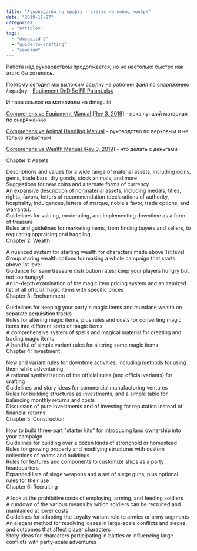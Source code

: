 ```yaml
---
title: "Руководство по крафту - статус на конец ноября"
date: "2019-11-27"
categories: 
  - "articles"
tags: 
  - "dmsguild-2"
  - "guide-to-crafting"
  - "заметки"
---
```


Работа над руководством продолжается, но не настолько быстро как этого бы хотелось.

Поэтому сегодня мы выложим ссылку на рабочий файл по снаряжению / крафту - [Equipment DnD 5e FR Palant.xlsx](https://1drv.ms/x/s!Atcrhwwo1lBAxu8b9fE8NXoyP1wk4g?e=ZU47vb)

И пара ссылок на материалы на dmsguild

[Comprehensive Equipment Manual \[Rev 3, 2019\]](https://www.dmsguild.com/product/272554/Comprehensive-Equipment-Manual-Rev-3-2019?affiliate_id=759617) - пока лучший материал по снаряжению

[Comprehensive Animal Handling Manual](https://www.dmsguild.com/product/281646/Comprehensive-Animal-Handling-Manual?affiliate_id=759617) - руководство по верховым и не только животным

[Comprehensive Wealth Manual \[Rev 3, 2019\]](https://www.dmsguild.com/product/272569/Comprehensive-Wealth-Manual-Rev-3-2019?affiliate_id=759617) - что делать с деньгами

Chapter 1: Assets

Descriptions and values for a wide range of material assets, including coins, gems, trade bars, dry goods, stock animals, and more  
Suggestions for new coins and alternate forms of currency  
An expansive description of nonmaterial assets, including medals, titles, rights, favors, letters of recommendation (declarations of authority, hospitality, indulgences, letters of marque, noble's favor, trade options, and warrants).  
Guidelines for valuing, moderating, and implementing downtime as a form of treasure  
Rules and guidelines for marketing items, from finding buyers and sellers, to regulating appraising and haggling  
Chapter 2: Wealth

A nuanced system for starting wealth for characters made above 1st level  
Group staring wealth options for making a whole campaign that starts above 1st level  
Guidance for sane treasure distribution rates; keep your players hungry but not too hungry!  
An in-depth examination of the magic item pricing system and an itemized list of all official magic items with specific prices  
Chapter 3: Enchantment

Guidelines for keeping your party's magic items and mundane wealth on separate acquisition tracks  
Rules for altering magic items, plus rules and costs for converting magic items into different sorts of magic items  
A comprehensive system of spells and magical material for creating and trading magic items  
A handful of simple variant rules for altering some magic items  
Chapter 4: Investment

New and variant rules for downtime activities, including methods for using them while adventuring  
A rational synthetization of the official rules (and official variants) for crafting  
Guidelines and story ideas for commercial manufacturing ventures  
Rules for building structures as investments, and a simple table for balancing monthly returns and costs  
Discussion of pure investments and of investing for reputation instead of financial returns  
Chapter 5: Construction

How to build three-part "starter kits" for introducing land ownership into your campaign  
Guidelines for building over a dozen kinds of stronghold or homestead  
Rules for growing property and modifying structures with custom collections of rooms and buildings  
Rules for features and components to customize ships as a party headquarters  
Expanded lists of siege weapons and a set of siege guns, plus optional rules for their use  
Chapter 6: Recruiting

A look at the prohibitive costs of employing, arming, and feeding soldiers  
A rundown of the various means by which soldiers can be recruited and maintained at lower costs  
Guidelines for adapting the Loyalty variant rule to armies or army segments  
An elegant method for resolving losses in large-scale conflicts and sieges, and outcomes that affect player characters  
Story ideas for characters participating in battles or influencing large conflicts with party-scale adventures
